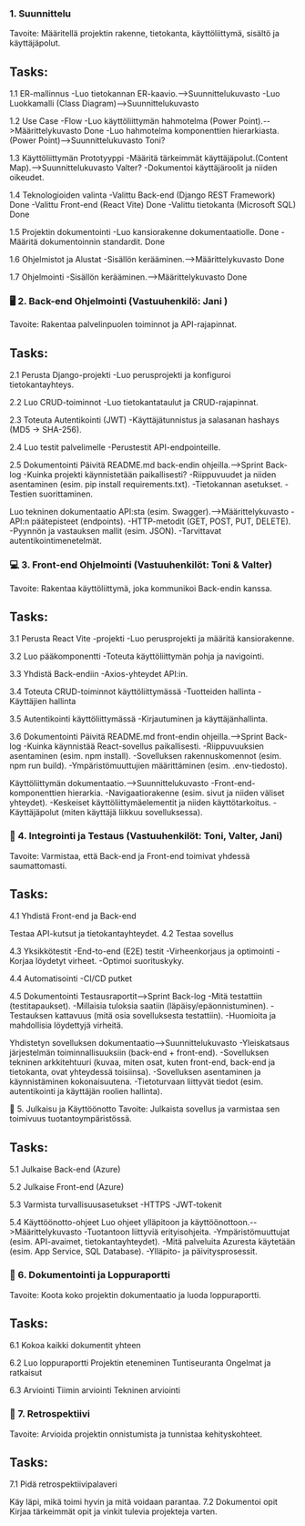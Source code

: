 ### 1. Suunnittelu 
Tavoite: Määritellä projektin rakenne, tietokanta, käyttöliittymä, sisältö ja käyttäjäpolut.

## Tasks:
1.1 ER-mallinnus
-Luo tietokannan ER-kaavio.-->Suunnittelukuvasto
-Luo Luokkamalli (Class Diagram)-->Suunnittelukuvasto

1.2 Use Case -Flow
-Luo käyttöliittymän hahmotelma (Power Point).-->Määrittelykuvasto Done
-Luo hahmotelma komponenttien hierarkiasta.(Power Point)-->Suunnittelukuvasto Toni?


1.3 Käyttöliittymän Prototyyppi 
-Määritä tärkeimmät käyttäjäpolut.(Content Map).-->Suunnittelukuvasto Valter? 
-Dokumentoi käyttäjäroolit ja niiden oikeudet.

1.4 Teknologioiden valinta
-Valittu Back-end (Django REST Framework) Done
-Valittu Front-end (React Vite) Done
-Valittu tietokanta  (Microsoft SQL) Done

1.5 Projektin dokumentointi
-Luo kansiorakenne dokumentaatiolle. Done
-Määritä dokumentoinnin standardit. Done

1.6 Ohjelmistot ja Alustat
-Sisällön kerääminen.-->Määrittelykuvasto Done

1.7 Ohjelmointi
-Sisällön kerääminen.-->Määrittelykuvasto Done



### 🖥️ 2. Back-end Ohjelmointi (Vastuuhenkilö: Jani )
Tavoite: Rakentaa palvelinpuolen toiminnot ja API-rajapinnat.

## Tasks:
2.1 Perusta Django-projekti
-Luo perusprojekti ja konfiguroi tietokantayhteys.

2.2 Luo CRUD-toiminnot
-Luo tietokantataulut ja CRUD-rajapinnat.

2.3 Toteuta Autentikointi (JWT)
-Käyttäjätunnistus ja salasanan hashays (MD5 → SHA-256).

2.4 Luo testit palvelimelle
-Perustestit API-endpointeille.

2.5 Dokumentointi
Päivitä README.md back-endin ohjeilla.-->Sprint Back-log
-Kuinka projekti käynnistetään paikallisesti?
-Riippuvuudet ja niiden asentaminen (esim. pip install requirements.txt).
-Tietokannan asetukset.
-Testien suorittaminen.

Luo tekninen dokumentaatio API:sta (esim. Swagger).-->Määrittelykuvasto
-API:n päätepisteet (endpoints).
-HTTP-metodit (GET, POST, PUT, DELETE).
-Pyynnön ja vastauksen mallit (esim. JSON).
-Tarvittavat autentikointimenetelmät.

### 💻 3. Front-end Ohjelmointi (Vastuuhenkilöt: Toni & Valter)
Tavoite: Rakentaa käyttöliittymä, joka kommunikoi Back-endin kanssa.

## Tasks:
3.1 Perusta React Vite -projekti
-Luo perusprojekti ja määritä kansiorakenne.

3.2 Luo pääkomponentti
-Toteuta käyttöliittymän pohja ja navigointi.

3.3 Yhdistä Back-endiin
-Axios-yhteydet API:in.

3.4 Toteuta CRUD-toiminnot käyttöliittymässä
-Tuotteiden hallinta
-Käyttäjien hallinta

3.5 Autentikointi käyttöliittymässä
-Kirjautuminen ja käyttäjänhallinta.

3.6 Dokumentointi
Päivitä README.md front-endin ohjeilla.-->Sprint Back-log
-Kuinka käynnistää React-sovellus paikallisesti.
-Riippuvuuksien asentaminen (esim. npm install).
-Sovelluksen rakennuskomennot (esim. npm run build).
-Ympäristömuuttujien määrittäminen (esim. .env-tiedosto).

Käyttöliittymän dokumentaatio.-->Suunnittelukuvasto
-Front-end-komponenttien hierarkia.
-Navigaatiorakenne (esim. sivut ja niiden väliset yhteydet).
-Keskeiset käyttöliittymäelementit ja niiden käyttötarkoitus.
-Käyttäjäpolut (miten käyttäjä liikkuu sovelluksessa).


### 🔌 4. Integrointi ja Testaus (Vastuuhenkilöt: Toni, Valter, Jani)
Tavoite: Varmistaa, että Back-end ja Front-end toimivat yhdessä saumattomasti.

## Tasks:
4.1 Yhdistä Front-end ja Back-end

Testaa API-kutsut ja tietokantayhteydet.
4.2 Testaa sovellus

4.3 Yksikkötestit
-End-to-end (E2E) testit
-Virheenkorjaus ja optimointi
-Korjaa löydetyt virheet.
-Optimoi suorituskyky.

4.4 Automatisointi
-CI/CD putket

4.5 Dokumentointi
Testausraportit-->Sprint Back-log
-Mitä testattiin (testitapaukset).
-Millaisia tuloksia saatiin (läpäisy/epäonnistuminen).
-Testauksen kattavuus (mitä osia sovelluksesta testattiin).
-Huomioita ja mahdollisia löydettyjä virheitä.

Yhdistetyn sovelluksen dokumentaatio-->Suunnittelukuvasto
-Yleiskatsaus järjestelmän toiminnallisuuksiin (back-end + front-end).
-Sovelluksen tekninen arkkitehtuuri (kuvaa, miten osat, kuten front-end, back-end ja tietokanta, ovat yhteydessä toisiinsa).
-Sovelluksen asentaminen ja käynnistäminen kokonaisuutena.
-Tietoturvaan liittyvät tiedot (esim. autentikointi ja käyttäjän roolien hallinta).


🚀 5. Julkaisu ja Käyttöönotto
Tavoite: Julkaista sovellus ja varmistaa sen toimivuus tuotantoympäristössä.

## Tasks:
5.1 Julkaise Back-end (Azure)

5.2 Julkaise Front-end (Azure)

5.3 Varmista turvallisuusasetukset
-HTTPS
-JWT-tokenit

5.4 Käyttöönotto-ohjeet
 Luo ohjeet ylläpitoon ja käyttöönottoon.-->Määrittelykuvasto
-Tuotantoon liittyviä erityisohjeita.
-Ympäristömuuttujat (esim. API-avaimet, tietokantayhteydet).
-Mitä palveluita Azuresta käytetään (esim. App Service, SQL Database).
-Ylläpito- ja päivitysprosessit.


### 📑 6. Dokumentointi ja Loppuraportti
Tavoite: Koota koko projektin dokumentaatio ja luoda loppuraportti.

## Tasks:
6.1 Kokoa kaikki dokumentit yhteen

6.2 Luo loppuraportti
Projektin eteneminen
Tuntiseuranta
Ongelmat ja ratkaisut

6.3 Arviointi
Tiimin arviointi
Tekninen arviointi


### 🧠 7. Retrospektiivi
Tavoite: Arvioida projektin onnistumista ja tunnistaa kehityskohteet.

## Tasks:
7.1 Pidä retrospektiivipalaveri

Käy läpi, mikä toimi hyvin ja mitä voidaan parantaa.
7.2 Dokumentoi opit
Kirjaa tärkeimmät opit ja vinkit tulevia projekteja varten.

